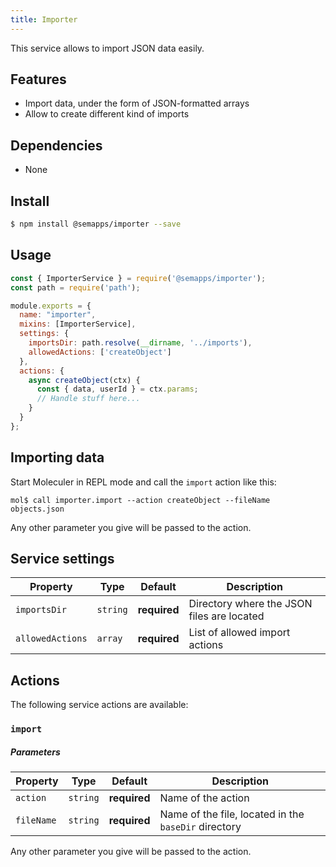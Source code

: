 ```yaml
---
title: Importer
---
```


This service allows to import JSON data easily.

## Features

- Import data, under the form of JSON-formatted arrays
- Allow to create different kind of imports

## Dependencies

- None

## Install

```bash
$ npm install @semapps/importer --save
```

## Usage

```js
const { ImporterService } = require('@semapps/importer');
const path = require('path');

module.exports = {
  name: "importer",
  mixins: [ImporterService],
  settings: {
    importsDir: path.resolve(__dirname, '../imports'),
    allowedActions: ['createObject']
  },
  actions: {
    async createObject(ctx) {
      const { data, userId } = ctx.params;
      // Handle stuff here...
    }
  }
};
```

## Importing data

Start Moleculer in REPL mode and call the `import` action like this:

```
mol$ call importer.import --action createObject --fileName objects.json
```

Any other parameter you give will be passed to the action.

## Service settings

| Property | Type | Default | Description |
| -------- | ---- | ------- | ----------- |
| `importsDir` | `string` | **required** | Directory where the JSON files are located |
| `allowedActions` | `array` | **required** | List of allowed import actions |

## Actions

The following service actions are available:

### `import`

##### Parameters
| Property | Type | Default | Description |
| -------- | ---- | ------- | ----------- |
| `action` | `string` | **required** | Name of the action |
| `fileName` | `string` | **required** | Name of the file, located in the `baseDir` directory |

Any other parameter you give will be passed to the action.
